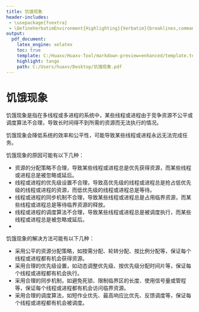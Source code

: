 ```yaml
---
title: 饥饿现象
header-includes:
 - \usepackage{fvextra}
 - \DefineVerbatimEnvironment{Highlighting}{Verbatim}{breaklines,commandchars=\\\{\}}
output:
  pdf_document:
    latex_engine: xelatex
    toc: true
    template: C:/Huaxv/Huaxv-Tool/markdown-preview=enhanced/template.tex
    highlight: tango
    path: C:/Users/huaxv/Desktop/饥饿现象.pdf
---
```


# 饥饿现象

饥饿现象是指在多线程或多进程的系统中，某些线程或进程由于竞争资源不公平或调度算法不合理，导致长时间得不到所需的资源而无法执行的情况。

饥饿现象会降低系统的效率和公平性，可能导致某些线程或进程永远无法完成任务。

饥饿现象的原因可能有以下几种：

- 资源的分配策略不合理，导致某些线程或进程总是优先获得资源，而某些线程或进程总是被忽略或延后。
- 线程或进程的优先级设置不合理，导致高优先级的线程或进程总是抢占低优先级的线程或进程的资源，而低优先级的线程或进程总是等待。
- 线程或进程的同步机制不合理，导致某些线程或进程总是占用临界资源，而某些线程或进程总是等待临界资源的释放。
- 线程或进程的调度算法不合理，导致某些线程或进程总是被调度执行，而某些线程或进程总是被忽略或延后。
- 
饥饿现象的解决方法可能有以下几种：

- 采用公平的资源分配策略，如按需分配、轮转分配、按比例分配等，保证每个线程或进程都有机会获得资源。
- 采用合理的优先级设置，如动态调整优先级、按优先级分配时间片等，保证每个线程或进程都有机会执行。
- 采用合理的同步机制，如避免死锁、限制临界区的长度、使用信号量或管程等，保证每个线程或进程都有机会访问临界资源。
- 采用合理的调度算法，如短作业优先、最高响应比优先、反馈调度等，保证每个线程或进程都有机会被调度。
